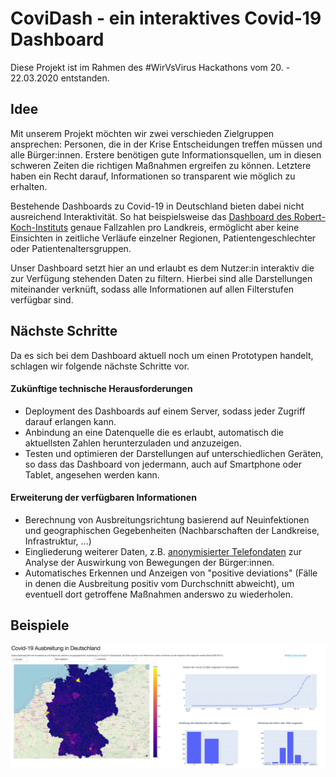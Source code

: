 # CoviDash - ein interaktives Covid-19 Dashboard

Diese Projekt ist im Rahmen des #WirVsVirus Hackathons vom 20. - 22.03.2020 entstanden.

## Idee
Mit unserem Projekt möchten wir zwei verschieden Zielgruppen ansprechen: Personen, die in der Krise Entscheidungen treffen müssen und alle Bürger:innen.
Erstere benötigen gute Informationsquellen, um in diesen schweren Zeiten die richtigen Maßnahmen ergreifen zu können.
Letztere haben ein Recht darauf, Informationen so transparent wie möglich zu erhalten.

Bestehende Dashboards zu Covid-19 in Deutschland bieten dabei nicht ausreichend Interaktivität.
So hat beispielsweise das [Dashboard des Robert-Koch-Instituts](https://experience.arcgis.com/experience/478220a4c454480e823b17327b2bf1d4)
genaue Fallzahlen pro Landkreis, ermöglicht aber keine Einsichten in zeitliche Verläufe einzelner Regionen, Patientengeschlechter oder Patientenaltersgruppen.

Unser Dashboard setzt hier an und erlaubt es dem Nutzer:in interaktiv die zur Verfügung stehenden Daten zu filtern.
Hierbei sind alle Darstellungen miteinander verknüft, sodass alle Informationen auf allen Filterstufen verfügbar sind.

## Nächste Schritte
Da es sich bei dem Dashboard aktuell noch um einen Prototypen handelt, schlagen wir folgende nächste Schritte vor.

#### Zukünftige technische Herausforderungen
* Deployment des Dashboards auf einem Server, sodass jeder Zugriff darauf erlangen kann.
* Anbindung an eine Datenquelle die es erlaubt, automatisch die aktuellsten Zahlen herunterzuladen und anzuzeigen.
* Testen und optimieren der Darstellungen auf unterschiedlichen Geräten, so dass das Dashboard von jedermann, auch auf Smartphone oder Tablet, angesehen werden kann.

#### Erweiterung der verfügbaren Informationen
* Berechnung von Ausbreitungsrichtung basierend auf Neuinfektionen und geographischen Gegebenheiten (Nachbarschaften der Landkreise, Infrastruktur, ...)
* Eingliederung weiterer Daten, z.B. [anonymisierter Telefondaten](https://www.heise.de/newsticker/meldung/Corona-Krise-Deutsche-Telekom-liefert-anonymisierte-Handydaten-an-RKI-4685191.html)
zur Analyse der Auswirkung von Bewegungen der Bürger:innen.
* Automatisches Erkennen und Anzeigen von "positive deviations" (Fälle in denen die Ausbreitung positiv vom Durchschnitt abweicht), um eventuell dort getroffene Maßnahmen anderswo zu wiederholen.

## Beispiele
![s1](screenshots/dashboard_screenshot_1.png)